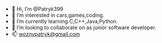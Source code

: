 - 👋 Hi, I’m @Patryk399
- 👀 I’m interested in cars,games,coding.
- 🌱 I’m currently learning C,C++,Java,Python.
- 💞️ I’m looking to collaborate on as junior software developer.
- 📫 woznypatryk@gmail.com

<!---
Patryk399/Patryk399 is a ✨ special ✨ repository because its `README.md` (this file) appears on your GitHub profile.
You can click the Preview link to take a look at your changes.
--->
